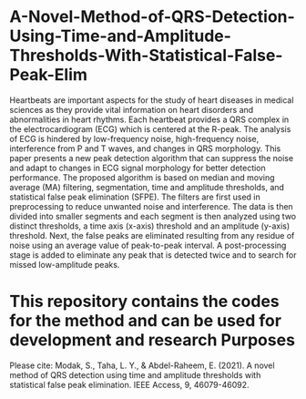 # A-Novel-Method-of-QRS-Detection-Using-Time-and-Amplitude-Thresholds-With-Statistical-False-Peak-Elim

Heartbeats are important aspects for the study of heart diseases in medical sciences as they provide vital information on heart disorders and abnormalities in heart rhythms. Each heartbeat provides a QRS complex in the electrocardiogram (ECG) which is centered at the R-peak. The analysis of ECG is hindered by low-frequency noise, high-frequency noise, interference from P and T waves, and changes in QRS morphology. This paper presents a new peak detection algorithm that can suppress the noise and adapt to changes in ECG signal morphology for better detection performance. The proposed algorithm is based on median and moving average (MA) filtering, segmentation, time and amplitude thresholds, and statistical false peak elimination (SFPE). The filters are first used in preprocessing to reduce unwanted noise and interference. The data is then divided into smaller segments and each segment is then analyzed using two distinct thresholds, a time axis (x-axis) threshold and an amplitude (y-axis) threshold. Next, the false peaks are eliminated resulting from any residue of noise using an average value of peak-to-peak interval. A post-processing stage is added to eliminate any peak that is detected twice and to search for missed low-amplitude peaks.

# This repository contains the codes for the method and can be used for development and research Purposes

Please cite:
Modak, S., Taha, L. Y., & Abdel-Raheem, E. (2021). A novel method of QRS detection using time and amplitude thresholds with statistical false peak elimination. IEEE Access, 9, 46079-46092.
